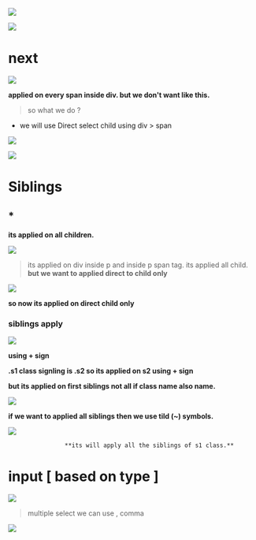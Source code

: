 
![](https://i.imgur.com/dURUJ78.png)



![](https://i.imgur.com/XAfBAOy.png)



# next
![](https://i.imgur.com/nIskRGv.png)



**applied on every span inside div. but we don't want like this.** 

>so what we do ?

- we will use Direct select child using div > span

![](https://i.imgur.com/muzZ6I2.png)

![](https://i.imgur.com/UwtFipL.png)



# Siblings

## *
**its applied on all children.**

![](https://i.imgur.com/LgkAW7k.png)

 > its applied on div inside p and inside p span tag. its applied all child.
**but we want to applied direct to child only**



![](https://i.imgur.com/Fw1sV6L.png)


**so now its applied on direct child only**


### siblings apply 

![](https://i.imgur.com/DZpRVJu.png)


**using + sign**

**.s1 class signling is .s2 so its applied on s2 using + sign**


**but its applied on first siblings not all if class name also name.**

![](https://i.imgur.com/AQpZrlB.png)




**if we want to applied all siblings then we use tild (~) symbols.**

![](https://i.imgur.com/hJhbFj1.png)



					**its will apply all the siblings of s1 class.**


# input [ based on type ]

![](https://i.imgur.com/ZWQhjJ4.png)



> multiple select we can use , comma

![](https://i.imgur.com/7H6lcy2.png)







